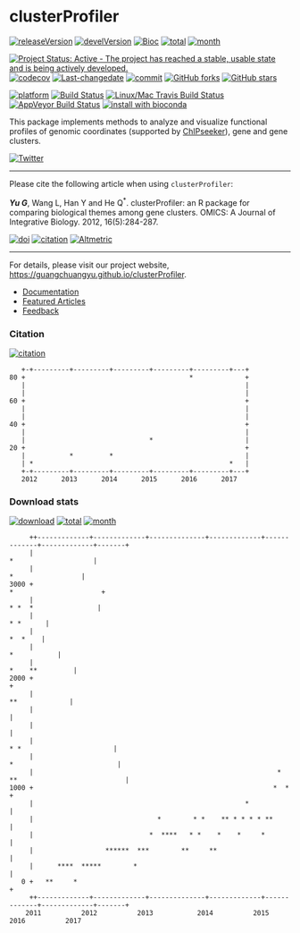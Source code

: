 clusterProfiler
===============

[![releaseVersion](https://img.shields.io/badge/release%20version-3.2.11-green.svg?style=flat)](https://bioconductor.org/packages/clusterProfiler) [![develVersion](https://img.shields.io/badge/devel%20version-3.3.6-green.svg?style=flat)](https://github.com/clusterProfiler) [![Bioc](http://www.bioconductor.org/shields/years-in-bioc/clusterProfiler.svg)](https://www.bioconductor.org/packages/devel/bioc/html/clusterProfiler.html#since) [![total](https://img.shields.io/badge/downloads-34261/total-blue.svg?style=flat)](https://bioconductor.org/packages/stats/bioc/clusterProfiler) [![month](https://img.shields.io/badge/downloads-1401/month-blue.svg?style=flat)](https://bioconductor.org/packages/stats/bioc/clusterProfiler)

[![Project Status: Active - The project has reached a stable, usable state and is being actively developed.](http://www.repostatus.org/badges/latest/active.svg)](http://www.repostatus.org/#active) [![codecov](https://codecov.io/gh/GuangchuangYu/clusterProfiler/branch/master/graph/badge.svg)](https://codecov.io/gh/GuangchuangYu/clusterProfiler/) [![Last-changedate](https://img.shields.io/badge/last%20change-2017--03--08-green.svg)](https://github.com/GuangchuangYu/clusterProfiler/commits/master) [![commit](http://www.bioconductor.org/shields/commits/bioc/clusterProfiler.svg)](https://www.bioconductor.org/packages/devel/bioc/html/clusterProfiler.html#svn_source) [![GitHub forks](https://img.shields.io/github/forks/GuangchuangYu/clusterProfiler.svg)](https://github.com/GuangchuangYu/clusterProfiler/network) [![GitHub stars](https://img.shields.io/github/stars/GuangchuangYu/clusterProfiler.svg)](https://github.com/GuangchuangYu/clusterProfiler/stargazers)

[![platform](http://www.bioconductor.org/shields/availability/devel/clusterProfiler.svg)](https://www.bioconductor.org/packages/devel/bioc/html/clusterProfiler.html#archives) [![Build Status](http://www.bioconductor.org/shields/build/devel/bioc/clusterProfiler.svg)](https://bioconductor.org/checkResults/devel/bioc-LATEST/clusterProfiler/) [![Linux/Mac Travis Build Status](https://img.shields.io/travis/GuangchuangYu/clusterProfiler/master.svg?label=Mac%20OSX%20%26%20Linux)](https://travis-ci.org/GuangchuangYu/clusterProfiler) [![AppVeyor Build Status](https://img.shields.io/appveyor/ci/Guangchuangyu/clusterProfiler/master.svg?label=Windows)](https://ci.appveyor.com/project/GuangchuangYu/clusterProfiler) [![install with bioconda](https://img.shields.io/badge/install%20with-bioconda-green.svg?style=flat)](http://bioconda.github.io/recipes/bioconductor-clusterprofiler/README.html)

This package implements methods to analyze and visualize functional profiles of genomic coordinates (supported by [ChIPseeker](http://www.bioconductor.org/packages/ChIPseeker)), gene and gene clusters.

[![Twitter](https://img.shields.io/twitter/url/https/github.com/GuangchuangYu/clusterProfiler.svg?style=social)](https://twitter.com/intent/tweet?hashtags=clusterProfiler&url=http://online.liebertpub.com/doi/abs/10.1089/omi.2011.0118&screen_name=guangchuangyu)

------------------------------------------------------------------------

Please cite the following article when using `clusterProfiler`:

***Yu G***, Wang L, Han Y and He Q<sup>\*</sup>. clusterProfiler: an R package for comparing biological themes among gene clusters. OMICS: A Journal of Integrative Biology. 2012, 16(5):284-287.

[![doi](https://img.shields.io/badge/doi-10.1089/omi.2011.0118-green.svg?style=flat)](http://dx.doi.org/10.1089/omi.2011.0118) [![citation](https://img.shields.io/badge/cited%20by-160-green.svg?style=flat)](https://scholar.google.com.hk/scholar?oi=bibs&hl=en&cites=2349076811020942117) [![Altmetric](https://img.shields.io/badge/Altmetric-23-green.svg?style=flat)](https://www.altmetric.com/details/681089)

------------------------------------------------------------------------

For details, please visit our project website, <https://guangchuangyu.github.io/clusterProfiler>.

-   [Documentation](https://guangchuangyu.github.io/clusterProfiler/documentation/)
-   [Featured Articles](https://guangchuangyu.github.io/clusterProfiler/featuredArticles/)
-   [Feedback](https://guangchuangyu.github.io/clusterProfiler/#feedback)

### Citation

[![citation](https://img.shields.io/badge/cited%20by-160-green.svg?style=flat)](https://scholar.google.com.hk/scholar?oi=bibs&hl=en&cites=2349076811020942117)

       +-+---------+---------+---------+---------+---------+---+
    80 +                                         *             +
       |                                                       |
       |                                                       |
    60 +                                                       +
       |                                                       |
       |                                                       |
    40 +                                                       +
       |                                                       |
       |                               *                       |
    20 +                                                       +
       |           *         *                                 |
       | *                                                 *   |
       +-+---------+---------+---------+---------+---------+---+
       2012      2013      2014      2015      2016      2017   

### Download stats

[![download](http://www.bioconductor.org/shields/downloads/clusterProfiler.svg)](https://bioconductor.org/packages/stats/bioc/clusterProfiler) [![total](https://img.shields.io/badge/downloads-34261/total-blue.svg?style=flat)](https://bioconductor.org/packages/stats/bioc/clusterProfiler) [![month](https://img.shields.io/badge/downloads-1401/month-blue.svg?style=flat)](https://bioconductor.org/packages/stats/bioc/clusterProfiler)

         ++-------------+-------------+--------------+-------------+-------------+-------------+-------+
         |                                                                        *                    |
         |                                                                           *                 |
    3000 +                                                                      *                      +
         |                                                                       * *  *                |
         |                                                                                    * *      |
         |                                                                                     *  *    |
         |                                                                                 *           |
         |                                                                             *    **         |
    2000 +                                                                                             +
         |                                                                              **             |
         |                                                                                             |
         |                                                                                             |
         |                                                                   * *                       |
         |                                                                  *                          |
         |                                                             *  **                           |
    1000 +                                                            *  *                             +
         |                                                     *                                       |
         |                               *        * *    ** * * * * **                                 |
         |                             *  ****   * *    *    *     *                                   |
         |                  ******  ***        **     **                                               |
         |      ****  *****        *                                                                   |
       0 +   **     *                                                                                  +
         ++-------------+-------------+--------------+-------------+-------------+-------------+-------+
        2011          2012          2013           2014          2015          2016          2017
